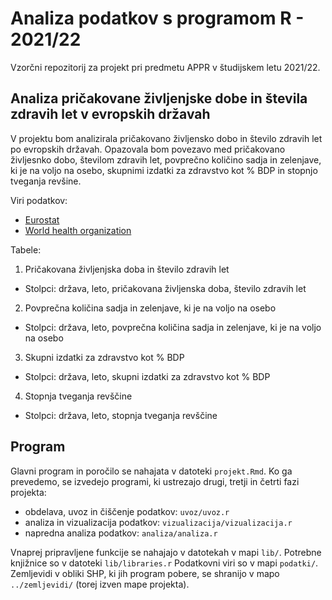 # Analiza podatkov s programom R - 2021/22

Vzorčni repozitorij za projekt pri predmetu APPR v študijskem letu 2021/22. 

## Analiza pričakovane življenjske dobe in števila zdravih let v evropskih državah

V projektu bom analizirala pričakovano življensko dobo in število zdravih let po evropskih državah. Opazovala bom povezavo med pričakovano življesnko dobo, številom zdravih let, povprečno količino sadja in zelenjave, ki je na voljo na osebo, skupnimi izdatki za zdravstvo kot % BDP in stopnjo tveganja revšine.

Viri podatkov:
* [Eurostat](https://ec.europa.eu/eurostat/data/database)
* [World health organization](https://gateway.euro.who.int/en/datasets/european-health-for-all-database/)

Tabele:
1. Pričakovana življenjska doba in število zdravih let  
* Stolpci: država, leto, pričakovana življenska doba, število zdravih let
2. Povprečna količina sadja in zelenjave, ki je na voljo na osebo  
* Stolpci: država, leto, povprečna količina sadja in zelenjave, ki je na voljo na osebo
3. Skupni izdatki za zdravstvo kot % BDP
* Stolpci: država, leto, skupni izdatki za zdravstvo kot % BDP
4. Stopnja tveganja revščine
* Stolpci: država, leto, stopnja tveganja revščine

## Program

Glavni program in poročilo se nahajata v datoteki `projekt.Rmd`.
Ko ga prevedemo, se izvedejo programi, ki ustrezajo drugi, tretji in četrti fazi projekta:

* obdelava, uvoz in čiščenje podatkov: `uvoz/uvoz.r`
* analiza in vizualizacija podatkov: `vizualizacija/vizualizacija.r`
* napredna analiza podatkov: `analiza/analiza.r`

Vnaprej pripravljene funkcije se nahajajo v datotekah v mapi `lib/`.
Potrebne knjižnice so v datoteki `lib/libraries.r`
Podatkovni viri so v mapi `podatki/`.
Zemljevidi v obliki SHP, ki jih program pobere,
se shranijo v mapo `../zemljevidi/` (torej izven mape projekta).
